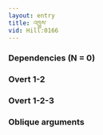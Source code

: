 ```yaml
---
layout: entry
title: འཁྱུས་
vid: Hill:0166
---
```

### Dependencies (N = 0)


### Overt 1-2


### Overt 1-2-3


### Oblique arguments
